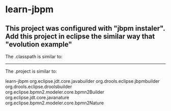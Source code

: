 learn-jbpm
==========
This project was configured with "jbpm instaler".
Add this project in eclipse the similar way that "evolution example"
---------------------------

The .classpath is similar to:
<?xml version="1.0" encoding="UTF-8"?>
<classpath>
	<classpathentry kind="src" path="src/main/java"/>
	<classpathentry kind="src" path="src/main/resources"/>
	<classpathentry kind="con" path="org.eclipse.jdt.launching.JRE_CONTAINER"/>
	<classpathentry kind="con" path="JBPM/jbpm"/>
	<classpathentry kind="con" path="org.eclipse.jdt.junit.JUNIT_CONTAINER/4"/>
	<classpathentry kind="output" path="bin"/>
</classpath>

---------------------------------

The .project is similar to:
<?xml version="1.0" encoding="UTF-8"?>
<projectDescription>
	<name>learn-jbpm</name>
	<comment></comment>
	<projects>
	</projects>
	<buildSpec>
		<buildCommand>
			<name>org.eclipse.jdt.core.javabuilder</name>
			<arguments>
			</arguments>
		</buildCommand>
		<buildCommand>
			<name>org.drools.eclipse.jbpmbuilder</name>
			<arguments>
			</arguments>
		</buildCommand>
		<buildCommand>
			<name>org.drools.eclipse.droolsbuilder</name>
			<arguments>
			</arguments>
		</buildCommand>
		<buildCommand>
			<name>org.eclipse.bpmn2.modeler.core.bpmn2Builder</name>
			<arguments>
			</arguments>
		</buildCommand>
	</buildSpec>
	<natures>
		<nature>org.eclipse.jdt.core.javanature</nature>
		<nature>org.eclipse.bpmn2.modeler.core.bpmn2Nature</nature>
	</natures>
</projectDescription>

